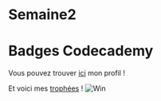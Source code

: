 # Semaine2
# Badges Codecademy

Vous pouvez trouver [ici](https://www.codecademy.com/fr/bobscrat) mon profil !

Et voici mes [trophées](https://www.codecademy.com/fr/users/bobscrat/achievements) !
![Win](http://cdn.grid.fotosearch.com/CSP/CSP833/k19676092.jpg)
